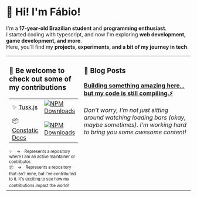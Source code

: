 # 👋 Hi! I'm Fábio!  

I'm a **17-year-old Brazilian student** and **programming enthusiast**.  
I started coding with typescript, and now I'm exploring **web development, game development, and more**.  
Here, you'll find my **projects, experiments, and a bit of my journey in tech**.  

<table><tr><td valign="top" width="40%">
  
### 🤝 Be welcome to check out some of my contributions

<table>
  <tbody>
    <tr>
      <td width="200">✨ <a href="https://github.com/ofabiodev/tusk.js/pulls?q=is:merged+author:ofabiodev">Tusk.js</a></td>
      <td width="150"><a href="https://www.npmjs.com/package/tusk.js"><img alt="NPM Downloads" src="https://img.shields.io/npm/dy/tusk.js?style=flat-square&logoColor=%23f25050&label=Downloads&labelColor=%23f25050&color=%23f25050"></a></td>
    </tr>
    <tr>
      <td width="200">📦 <a href="https://github.com/rinckodev/constatic-docs/pulls?q=is:merged+author:ofabiodev">Constatic Docs</a></td>
      <td width="150"><a href="https://www.npmjs.com/package/constatic"><img alt="NPM Downloads" src="https://img.shields.io/npm/dy/constatic?style=flat-square&logoColor=%23f25050&label=Downloads&labelColor=%23f25050&color=%23f25050"></a></td>
    </tr>
  </tbody>
</table>

<sub>
  <sup>
    ✨ → Represents a repository where I am an active maintainer or contributor.<br>
    📦 → Represents a repository that isn't mine, but I've contributed to it. It's exciting to see how my contributions impact the world!
  </sup>
</sub>
 
</td><td valign="top" width="60%">

### 📝 Blog Posts

<a href="https://github.com/ofabiodev"><b>Building something amazing here... but my code is still compiling.⚡</b></a><br /><br />
<i>Don’t worry, I’m not just sitting around watching loading bars (okay, maybe sometimes). I’m working hard to bring you some awesome content!</i>

</td></tr></table>
